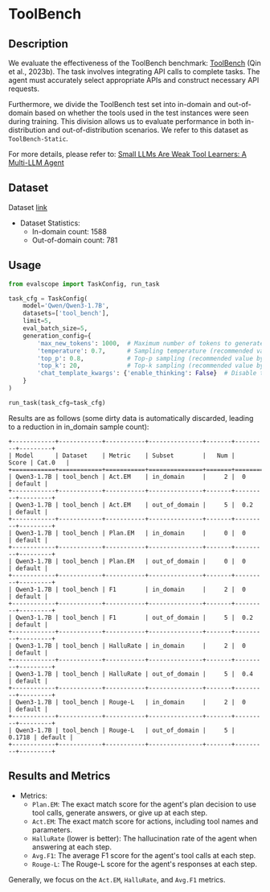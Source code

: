 # ToolBench

## Description

We evaluate the effectiveness of the ToolBench benchmark: [ToolBench](https://arxiv.org/pdf/2307.16789) (Qin et al., 2023b). The task involves integrating API calls to complete tasks. The agent must accurately select appropriate APIs and construct necessary API requests.

Furthermore, we divide the ToolBench test set into in-domain and out-of-domain based on whether the tools used in the test instances were seen during training. This division allows us to evaluate performance in both in-distribution and out-of-distribution scenarios. We refer to this dataset as `ToolBench-Static`.

For more details, please refer to: [Small LLMs Are Weak Tool Learners: A Multi-LLM Agent](https://arxiv.org/abs/2401.07324)

## Dataset

Dataset [link](https://modelscope.cn/datasets/AI-ModelScope/ToolBench-Static/dataPeview)

- Dataset Statistics:
  - In-domain count: 1588
  - Out-of-domain count: 781

## Usage

```python
from evalscope import TaskConfig, run_task

task_cfg = TaskConfig(
    model='Qwen/Qwen3-1.7B',
    datasets=['tool_bench'],
    limit=5,
    eval_batch_size=5,
    generation_config={
        'max_new_tokens': 1000,  # Maximum number of tokens to generate, set to a large value to avoid truncation
        'temperature': 0.7,      # Sampling temperature (recommended value by qwen)
        'top_p': 0.8,            # Top-p sampling (recommended value by qwen)
        'top_k': 20,             # Top-k sampling (recommended value by qwen)
        'chat_template_kwargs': {'enable_thinking': False}  # Disable thinking mode
    }
)

run_task(task_cfg=task_cfg)
```

Results are as follows (some dirty data is automatically discarded, leading to a reduction in in_domain sample count):
```text
+------------+------------+-----------+---------------+-------+---------+---------+
| Model      | Dataset    | Metric    | Subset        |   Num |   Score | Cat.0   |
+============+============+===========+===============+=======+=========+=========+
| Qwen3-1.7B | tool_bench | Act.EM    | in_domain     |     2 |  0      | default |
+------------+------------+-----------+---------------+-------+---------+---------+
| Qwen3-1.7B | tool_bench | Act.EM    | out_of_domain |     5 |  0.2    | default |
+------------+------------+-----------+---------------+-------+---------+---------+
| Qwen3-1.7B | tool_bench | Plan.EM   | in_domain     |     0 |  0      | default |
+------------+------------+-----------+---------------+-------+---------+---------+
| Qwen3-1.7B | tool_bench | Plan.EM   | out_of_domain |     0 |  0      | default |
+------------+------------+-----------+---------------+-------+---------+---------+
| Qwen3-1.7B | tool_bench | F1        | in_domain     |     2 |  0      | default |
+------------+------------+-----------+---------------+-------+---------+---------+
| Qwen3-1.7B | tool_bench | F1        | out_of_domain |     5 |  0.2    | default |
+------------+------------+-----------+---------------+-------+---------+---------+
| Qwen3-1.7B | tool_bench | HalluRate | in_domain     |     2 |  0      | default |
+------------+------------+-----------+---------------+-------+---------+---------+
| Qwen3-1.7B | tool_bench | HalluRate | out_of_domain |     5 |  0.4    | default |
+------------+------------+-----------+---------------+-------+---------+---------+
| Qwen3-1.7B | tool_bench | Rouge-L   | in_domain     |     2 |  0      | default |
+------------+------------+-----------+---------------+-------+---------+---------+
| Qwen3-1.7B | tool_bench | Rouge-L   | out_of_domain |     5 |  0.1718 | default |
+------------+------------+-----------+---------------+-------+---------+---------+ 
```

## Results and Metrics

- Metrics:
  - `Plan.EM`: The exact match score for the agent's plan decision to use tool calls, generate answers, or give up at each step.
  - `Act.EM`: The exact match score for actions, including tool names and parameters.
  - `HalluRate` (lower is better): The hallucination rate of the agent when answering at each step.
  - `Avg.F1`: The average F1 score for the agent's tool calls at each step.
  - `Rouge-L`: The Rouge-L score for the agent's responses at each step.

Generally, we focus on the `Act.EM`, `HalluRate`, and `Avg.F1` metrics.